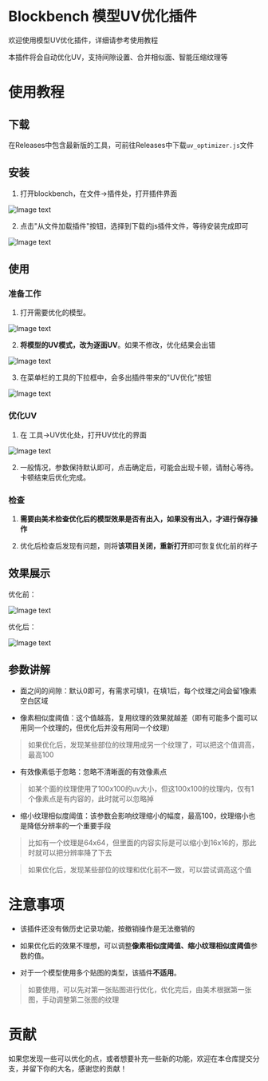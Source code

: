 # Blockbench 模型UV优化插件

欢迎使用模型UV优化插件，详细请参考使用教程

本插件将会自动优化UV，支持间隙设置、合并相似面、智能压缩纹理等

# 使用教程

## 下载

在Releases中包含最新版的工具，可前往Releases中下载```uv_optimizer.js```文件

## 安装

1.	打开blockbench，在文件->插件处，打开插件界面

![Image text](https://nie.res.netease.com/r/pic/20250507/39d03786-2587-4953-8094-e366dfbca73f.png)

2.	点击"从文件加载插件"按钮，选择到下载的js插件文件，等待安装完成即可

![Image text](https://nie.res.netease.com/r/pic/20250507/dfebe45a-ca18-496f-8c27-bb5aba2938f8.png)

## 使用

### 准备工作

1.	打开需要优化的模型。

![Image text](https://nie.res.netease.com/r/pic/20250507/583089e1-fd05-4a97-b05d-c4712871f9f7.png)

2.	**将模型的UV模式，改为逐面UV**。如果不修改，优化结果会出错

![Image text](https://nie.res.netease.com/r/pic/20250507/5fd76a7f-34c4-4811-9bf6-ee39f8ae0e30.png)

3.	在菜单栏的工具的下拉框中，会多出插件带来的"UV优化"按钮

![Image text](https://nie.res.netease.com/r/pic/20250507/47427afe-8e57-4f22-8cb8-12dbee07b30a.png)

### 优化UV

1.	在 工具->UV优化处，打开UV优化的界面

![Image text](https://nie.res.netease.com/r/pic/20250507/f638bc69-6eaa-43d0-a46b-b614bacc9308.png)

2.	一般情况，参数保持默认即可，点击确定后，可能会出现卡顿，请耐心等待。卡顿结束后优化完成。

### 检查

1.	**需要由美术检查优化后的模型效果是否有出入，如果没有出入，才进行保存操作**

2.	优化后检查后发现有问题，则将**该项目关闭，重新打开**即可恢复优化前的样子

## 效果展示

优化前：

![Image text](https://nie.res.netease.com/r/pic/20250507/f4d6f85b-978c-45e5-982c-6f226fbcb9fd.png)

优化后：

![Image text](https://nie.res.netease.com/r/pic/20250507/74c7da24-1488-46eb-91a3-5ce2c61b0c10.png)

## 参数讲解

- 面之间的间隙：默认0即可，有需求可填1，在填1后，每个纹理之间会留1像素空白区域

- 像素相似度阈值：这个值越高，复用纹理的效果就越差（即有可能多个面可以用同一个纹理的，但优化后并没有用同一个纹理）

> 如果优化后，发现某些部位的纹理用成另一个纹理了，可以把这个值调高，最高100

- 有效像素低于忽略：忽略不清晰面的有效像素点

> 如某个面的纹理使用了100x100的uv大小，但这100x100的纹理内，仅有1个像素点是有内容的，此时就可以忽略掉

- 缩小纹理相似度阈值：该参数会影响纹理缩小的幅度，最高100，纹理缩小也是降低分辨率的一个重要手段

> 比如有一个纹理是64x64，但里面的内容实际是可以缩小到16x16的，那此时就可以把分辨率降了下去

> 如果优化后，发现某些部位的纹理和优化前不一致，可以尝试调高这个值

# 注意事项

- 该插件还没有做历史记录功能，按撤销操作是无法撤销的

- 如果优化后的效果不理想，可以调整**像素相似度阈值、缩小纹理相似度阈值**参数的值。

- 对于一个模型使用多个贴图的类型，该插件**不适用**。

> 如要使用，可以先对第一张贴图进行优化，优化完后，由美术根据第一张图，手动调整第二张图的纹理

# 贡献

如果您发现一些可以优化的点，或者想要补充一些新的功能，欢迎在本仓库提交分支，并留下你的大名，感谢您的贡献！